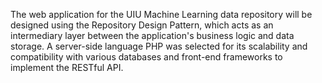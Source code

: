 The web application for the UIU Machine Learning data repository will be designed using the Repository Design Pattern, which acts as an intermediary layer between the application's business logic and data storage. A server-side language PHP was selected for its scalability and compatibility with various databases and front-end frameworks to implement the RESTful API.
